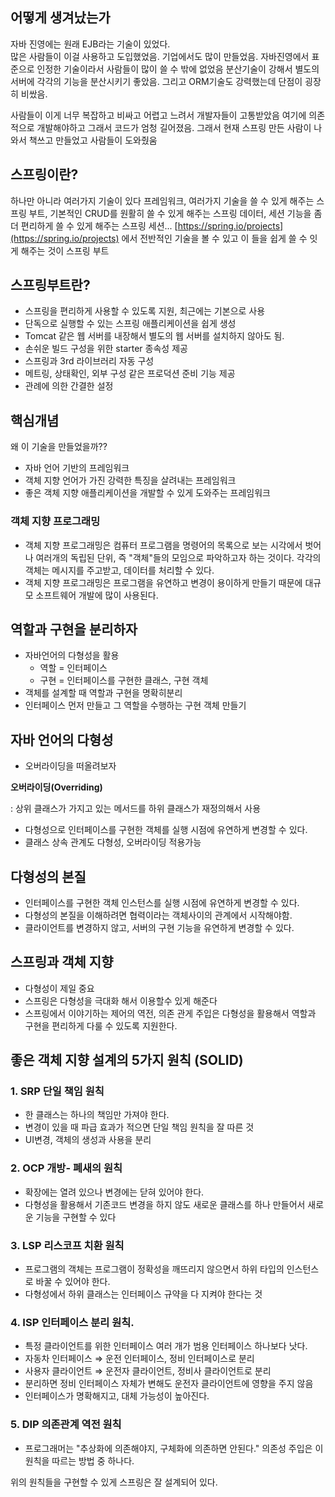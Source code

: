 ## 어떻게 생겨났는가

자바 진영에는 원래 EJB라는 기술이 있었다.    
많은 사람들이 이걸 사용하고 도입했었음. 기업에서도 많이 만들었음. 자바진영에서 표준으로 인정한 기술이라서 사람들이 많이 쓸 수 밖에 없었음
분산기술이 강해서 별도의 서버에 각각의 기능을 분산시키기 좋았음.
그리고 ORM기술도 강력했는데 단점이 굉장히 비쌌음.

사람들이 이게 너무 복잡하고 비싸고 어렵고 느려서 개발자들이 고통받았음
여기에 의존적으로 개발해야하고 그래서 코드가 엄청 길어졌음.
그래서 현재 스프링 만든 사람이 나와서 책쓰고 만들었고 사람들이 도와줬움

## 스프링이란?

하나만 아니라 여러가지 기술이 있다
프레임워크, 여러가지 기술을 쓸 수 있게 해주는 스프링 부트,
기본적인 CRUD를 원활히 쓸 수 있게 해주는 스프링 데이터,
세션 기능을 좀 더 편리하게 쓸 수 있게 해주는 스프링 세션...
[https://spring.io/projects](https://spring.io/projects) 에서 전반적인 기술을 볼 수 있고 이 들을 쉽게 쓸 수 잇게 해주는 것이 스프링 부트

## 스프링부트란?

- 스프링을 편리하게 사용할 수 있도록 지원, 최근에는 기본으로 사용
- 단독으로 실행할 수 있는 스프링 애플리케이션을 쉽게 생성
- Tomcat 같은 웹 서버를 내장해서 별도의 웹 서버를 설치하지 않아도 됨.
- 손쉬운 빌드 구성을 위한 starter 종속성 제공
- 스프링과 3rd 라이브러리 자동 구성
- 메트링, 상태확인, 외부 구성 같은 프로덕션 준비 기능 제공
- 관례에 의한 간결한 설정

## 핵심개념

왜 이 기술을 만들었을까??

- 자바 언어 기반의 프레임워크
- 객체 지향 언어가 가진 강력한 특징을 살려내는 프레임워크
- 좋은 객체 지향 애플리케이션을 개발할 수 있게 도와주는 프레임워크

### 객체 지향 프로그래밍

- 객체 지향 프로그래밍은 컴퓨터 프로그램을 명령어의 목록으로 보는 시각에서 벗어나 여러개의 독립된 단위, 즉 "객체"들의 모임으로 파악하고자 하는 것이다. 각각의 객체는 메시지를 주고받고, 데이터를 처리할 수 있다.
- 객체 지향 프로그래밍은 프로그램을 유연하고 변경이 용이하게 만들기 때문에 대규모 소프트웨어 개발에 많이 사용된다.

## 역할과 구현을 분리하자

- 자바언어의 다형성을 활용
    - 역할 = 인터페이스
    - 구현 = 인터페이스를 구현한 클래스, 구현 객체
- 객체를 설계할 때 역할과 구현을 명확히분리
- 인터페이스 먼저 만들고 그 역할을 수행하는 구현 객체 만들기

## 자바 언어의 다형성

- 오버라이딩을 떠올려보자

**오버라이딩(Overriding)**

: 상위 클래스가 가지고 있는 메서드를 하위 클래스가 재정의해서 사용

- 다형성으로 인터페이스를 구현한 객체를 실행 시점에 유연하게 변경할 수 있다.
- 클래스 상속 관계도 다형성, 오버라이딩 적용가능

## 다형성의 본질

- 인터페이스를 구현한 객체 인스턴스를 실행 시점에 유연하게 변경할 수 있다.
- 다형성의 본질을 이해하려면 협력이라는 객체사이의 관계에서 시작해야함.
- 클라이언트를 변경하지 않고, 서버의 구현 기능을 유연하게 변경할 수 있다.

## 스프링과 객체 지향

- 다형성이 제일 중요
- 스프링은 다형성을 극대화 해서 이용할수 있게 해준다
- 스프링에서 이야기하는 제어의 역전, 의존 관게 주입은 다형성을 활용해서 역할과 구현을 편리하게 다룰 수 있도록 지원한다.

## 좋은 객체 지향 설계의 5가지 원칙 (SOLID)

### 1. SRP 단일 책임 원칙

- 한 클래스는 하나의 책임만 가져야 한다.
- 변경이 있을 때 파급 효과가 적으면 단일 책임 원칙을 잘 따른 것
- UI변경, 객체의 생성과 사용을 분리

### 2. OCP 개방- 폐새의 원칙

- 확장에는 열려 있으나 변경에는 닫혀 있어야 한다.
- 다형성을 활용해서 기존코드 변경을 하지 않도 새로운 클래스를 하나 만들어서 새로운 기능을 구현할 수 있다

### 3. LSP 리스코프 치환 원칙

- 프로그램의 객체는 프로그램이 정확성을 깨뜨리지 않으면서 하위 타입의 인스턴스로 바꿀 수 있어야 한다.
- 다형성에서 하위 클래스는 인터페이스 규약을 다 지켜야 한다는 것

### 4. ISP 인터페이스 분리 원칙.

- 특정 클라이언트를 위한 인터페이스 여러 개가 범용 인터페이스 하나보다 낫다.
- 자동차 인터페이스 ⇒ 운전 인터페이스, 정비 인터페이스로 분리
- 사용자 클라이언트 ⇒ 운전자 클라이언트, 정비사 클라이언트로 분리
- 분리하면 정비 인터페이스 자체가 변해도 운전자 클라이언트에 영향을 주지 않음
- 인터페이스가 명확해지고, 대체 가능성이 높아진다.

### 5. DIP 의존관계 역전 원칙

- 프로그래머는 "추상화에 의존해야지, 구체화에 의존하면 안된다." 의존성 주입은 이 원칙을 따르는 방법 중 하나다.

위의 원칙들을 구현할 수 있게 스프링은 잘 설계되어 있다.